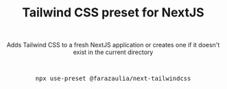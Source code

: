 <p align="center">
  <h1 align="center">Tailwind CSS preset for NextJS</h1>
  <br />
  <p align="center">
   Adds Tailwind CSS to a fresh NextJS application or creates one if it doesn't exist in the current directory
  </p>
  <br />
  <pre align="center">npx use-preset @farazaulia/next-tailwindcss</pre>
  &nbsp;
<p>